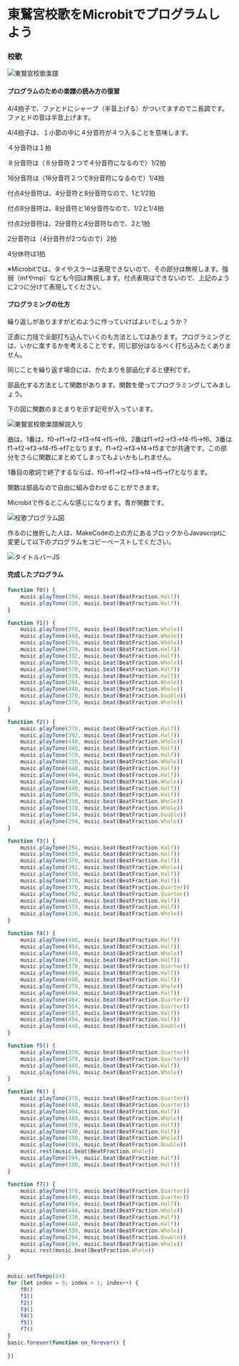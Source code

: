 # 東鷲宮校歌をMicrobitでプログラムしよう

### 校歌

![東鷲宮校歌楽譜](./figs/東鷲宮校歌楽譜.jpg)

#### プログラムのための楽譜の読み方の復習

4/4拍子で、ファとドにシャープ（半音上げる）がついてますのでニ長調です。ファとドの音は半音上げます。

4/4拍子は、１小節の中に４分音符が４つ入ることを意味します。

４分音符は１拍

８分音符は（８分音符２つで４分音符になるので）1/2拍

16分音符は（16分音符２つで8分音符になるので）1/4拍

付点4分音符は、4分音符と8分音符なので、1と1/2拍

付点8分音符は、8分音符と16分音符なので、1/2と1/4拍

付点2分音符は、2分音符と4分音符なので、2と1拍

2分音符は（4分音符が2つなので）2拍

4分休符は1拍

※Microbitでは、タイやスラーは表現できないので、その部分は無視します。強弱（mfやmp）なども今回は無視します。付点表現はできないので、上記のように2つに分けて表現してください。

#### プログラミングの仕方

繰り返しがありますがどのように作っていけばよいでしょうか？

正直に力技で全部打ち込んでいくのも方法としてはあります。プログラミングとは、いかに楽するかを考えることです。同じ部分はなるべく打ち込みたくありません。

同じことを繰り返す場合には、かたまりを部品化すると便利です。

部品化する方法として関数があります。関数を使ってプログラミングしてみましょう。

下の図に関数のまとまりを示す記号が入っています。

![東鷲宮校歌楽譜解説入り](./figs/東鷲宮校歌楽譜解説入り.jpg)

曲は、1番は、f0->f1->f2->f3->f4->f5->f6、2番はf1->f2->f3->f4-f5->f6、3番はf1->f2->f3->f4-f5->f7となります。f1->f2->f3->f4->f5までが共通です。この部分をさらに関数にまとめてしまってもよいかもしれません。

1番目の歌詞で終了するならば、f0->f1->f2->f3->f4->f5->f7となります。

関数は部品なので自由に組み合わせることができます。

Microbitで作るとこんな感じになります。青が関数です。

![校歌プログラム図](./figs/校歌プログラム図.PNG)

作るのに挫折した人は、MakeCodeの上の方にあるブロックからJavascriptに変更して以下のプログラムをコピーペーストしてください。

![タイトルバーJS](./figs/タイトルバーJS.PNG)



#### 完成したプログラム

```javascript
function f0() {
    music.playTone(294, music.beat(BeatFraction.Half))
    music.playTone(330, music.beat(BeatFraction.Half))
}

function f1() {
    music.playTone(370, music.beat(BeatFraction.Whole))
    music.playTone(440, music.beat(BeatFraction.Whole))
    music.playTone(294, music.beat(BeatFraction.Whole))
    music.playTone(370, music.beat(BeatFraction.Half))
    music.playTone(392, music.beat(BeatFraction.Half))
    music.playTone(370, music.beat(BeatFraction.Whole))
    music.playTone(370, music.beat(BeatFraction.Half))
    music.playTone(330, music.beat(BeatFraction.Half))
    music.playTone(294, music.beat(BeatFraction.Whole))
    music.playTone(440, music.beat(BeatFraction.Whole))
    music.playTone(370, music.beat(BeatFraction.Double))
    music.playTone(370, music.beat(BeatFraction.Whole))
}

function f2() {
    music.playTone(370, music.beat(BeatFraction.Half))
    music.playTone(392, music.beat(BeatFraction.Half))
    music.playTone(440, music.beat(BeatFraction.Whole))
    music.playTone(440, music.beat(BeatFraction.Half))
    music.playTone(370, music.beat(BeatFraction.Half))
    music.playTone(330, music.beat(BeatFraction.Whole))
    music.playTone(440, music.beat(BeatFraction.Half))
    music.playTone(494, music.beat(BeatFraction.Half))
    music.playTone(440, music.beat(BeatFraction.Whole))
    music.playTone(440, music.beat(BeatFraction.Half))
    music.playTone(370, music.beat(BeatFraction.Half))
    music.playTone(330, music.beat(BeatFraction.Whole))
    music.playTone(370, music.beat(BeatFraction.Whole))
    music.playTone(294, music.beat(BeatFraction.Double))
    music.playTone(294, music.beat(BeatFraction.Whole))
}

function f3() {
    music.playTone(294, music.beat(BeatFraction.Half))
    music.playTone(330, music.beat(BeatFraction.Half))
    music.playTone(370, music.beat(BeatFraction.Half))
    music.playTone(392, music.beat(BeatFraction.Whole))
    music.playTone(330, music.beat(BeatFraction.Half))
    music.playTone(370, music.beat(BeatFraction.Half))
    music.playTone(370, music.beat(BeatFraction.Quarter))
    music.playTone(392, music.beat(BeatFraction.Quarter))
    music.playTone(440, music.beat(BeatFraction.Half))
    music.playTone(370, music.beat(BeatFraction.Half))
    music.playTone(330, music.beat(BeatFraction.Whole))
}

function f4() {
    music.playTone(440, music.beat(BeatFraction.Half))
    music.playTone(494, music.beat(BeatFraction.Half))
    music.playTone(440, music.beat(BeatFraction.Whole))
    music.playTone(370, music.beat(BeatFraction.Half))
    music.playTone(370, music.beat(BeatFraction.Quarter))
    music.playTone(494, music.beat(BeatFraction.Half))
    music.playTone(440, music.beat(BeatFraction.Half))
    music.playTone(370, music.beat(BeatFraction.Whole))
    music.playTone(494, music.beat(BeatFraction.Half))
    music.playTone(494, music.beat(BeatFraction.Quarter))
    music.playTone(554, music.beat(BeatFraction.Quarter))
    music.playTone(587, music.beat(BeatFraction.Half))
    music.playTone(494, music.beat(BeatFraction.Half))
    music.playTone(440, music.beat(BeatFraction.Double))
}

function f5() {
    music.playTone(370, music.beat(BeatFraction.Quarter))
    music.playTone(370, music.beat(BeatFraction.Quarter))
    music.playTone(440, music.beat(BeatFraction.Half))
    music.playTone(494, music.beat(BeatFraction.Whole))
}

function f6() {
    music.playTone(370, music.beat(BeatFraction.Quarter))
    music.playTone(440, music.beat(BeatFraction.Quarter))
    music.playTone(494, music.beat(BeatFraction.Half))
    music.playTone(440, music.beat(BeatFraction.Whole))
    music.playTone(370, music.beat(BeatFraction.Half))
    music.playTone(440, music.beat(BeatFraction.Half))
    music.playTone(330, music.beat(BeatFraction.Whole))
    music.playTone(294, music.beat(BeatFraction.Double))
    music.rest(music.beat(BeatFraction.Whole))
    music.playTone(294, music.beat(BeatFraction.Half))
    music.playTone(330, music.beat(BeatFraction.Half))
}

function f7() {
    music.playTone(370, music.beat(BeatFraction.Quarter))
    music.playTone(440, music.beat(BeatFraction.Quarter))
    music.playTone(494, music.beat(BeatFraction.Half))
    music.playTone(440, music.beat(BeatFraction.Whole))
    music.playTone(370, music.beat(BeatFraction.Half))
    music.playTone(440, music.beat(BeatFraction.Half))
    music.playTone(330, music.beat(BeatFraction.Whole))
    music.playTone(294, music.beat(BeatFraction.Double))
    music.playTone(294, music.beat(BeatFraction.Whole))
    music.rest(music.beat(BeatFraction.Whole))
}


music.setTempo(84)
for (let index = 0; index < 1; index++) {
    f0()
    f1()
    f2()
    f3()
    f4()
    f5()
    f7()
}
basic.forever(function on_forever() {
    
})

```


